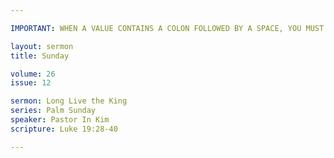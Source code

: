 ```yaml
---

IMPORTANT: WHEN A VALUE CONTAINS A COLON FOLLOWED BY A SPACE, YOU MUST USE &#58;

layout: sermon
title: Sunday

volume: 26
issue: 12

sermon: Long Live the King
series: Palm Sunday
speaker: Pastor In Kim
scripture: Luke 19:28-40

---
```

